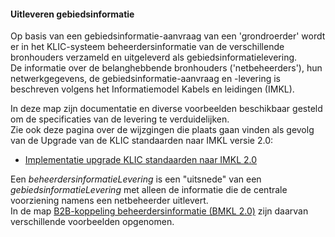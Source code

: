 #### Uitleveren gebiedsinformatie

Op basis van een gebiedsinformatie-aanvraag van een 'grondroerder' wordt er in het KLIC-systeem beheerdersinformatie van de verschillende bronhouders verzameld en uitgeleverd als gebiedsinformatielevering.  \
De informatie over de belanghebbende bronhouders ('netbeheerders'), hun netwerkgegevens, de gebiedsinformatie-aanvraag en -levering is beschreven volgens het Informatiemodel Kabels en leidingen (IMKL). 

In deze map zijn documentatie en diverse voorbeelden beschikbaar gesteld om de specificaties van de levering te verduidelijken.  \
Zie ook deze pagina over de wijzgingen die plaats gaan vinden als gevolg van de Upgrade van de KLIC standaarden naar IMKL versie 2.0:
- [Implementatie upgrade KLIC standaarden naar IMKL 2.0](../Toekomstige%20wijzigingen/Toelichting%20specifieke%20onderwerpen/Implementatie%20upgrade%20KLIC%20standaarden#uitlevering)

Een _beheerdersinformatieLevering_ is een "uitsnede" van een _gebiedsinformatieLevering_ met alleen de informatie die de centrale voorziening namens een netbeheerder uitlevert.  \
In de map [B2B-koppeling beheerdersinformatie (BMKL 2.0)](../B2B-koppeling%20beheerdersinformatie%20(BMKL%202.0)) zijn daarvan verschillende voorbeelden opgenomen.

